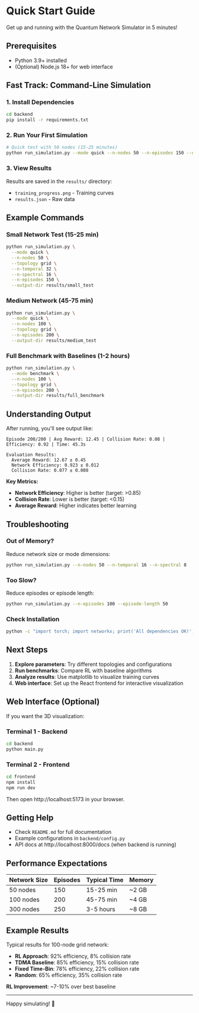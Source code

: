 # Quick Start Guide

Get up and running with the Quantum Network Simulator in 5 minutes!

## Prerequisites

- Python 3.9+ installed
- (Optional) Node.js 18+ for web interface

## Fast Track: Command-Line Simulation

### 1. Install Dependencies

```bash
cd backend
pip install -r requirements.txt
```

### 2. Run Your First Simulation

```bash
# Quick test with 50 nodes (15-25 minutes)
python run_simulation.py --mode quick --n-nodes 50 --n-episodes 150 --output-dir results
```

### 3. View Results

Results are saved in the `results/` directory:
- `training_progress.png` - Training curves
- `results.json` - Raw data

## Example Commands

### Small Network Test (15-25 min)
```bash
python run_simulation.py \
  --mode quick \
  --n-nodes 50 \
  --topology grid \
  --n-temporal 32 \
  --n-spectral 16 \
  --n-episodes 150 \
  --output-dir results/small_test
```

### Medium Network (45-75 min)
```bash
python run_simulation.py \
  --mode quick \
  --n-nodes 100 \
  --topology grid \
  --n-episodes 200 \
  --output-dir results/medium_test
```

### Full Benchmark with Baselines (1-2 hours)
```bash
python run_simulation.py \
  --mode benchmark \
  --n-nodes 100 \
  --topology grid \
  --n-episodes 200 \
  --output-dir results/full_benchmark
```

## Understanding Output

After running, you'll see output like:

```
Episode 200/200 | Avg Reward: 12.45 | Collision Rate: 0.08 | Efficiency: 0.92 | Time: 45.3s

Evaluation Results:
  Average Reward: 12.67 ± 0.45
  Network Efficiency: 0.923 ± 0.012
  Collision Rate: 0.077 ± 0.008
```

**Key Metrics:**
- **Network Efficiency**: Higher is better (target: >0.85)
- **Collision Rate**: Lower is better (target: <0.15)
- **Average Reward**: Higher indicates better learning

## Troubleshooting

### Out of Memory?
Reduce network size or mode dimensions:
```bash
python run_simulation.py --n-nodes 50 --n-temporal 16 --n-spectral 8
```

### Too Slow?
Reduce episodes or episode length:
```bash
python run_simulation.py --n-episodes 100 --episode-length 50
```

### Check Installation
```bash
python -c "import torch; import networkx; print('All dependencies OK!')"
```

## Next Steps

1. **Explore parameters**: Try different topologies and configurations
2. **Run benchmarks**: Compare RL with baseline algorithms
3. **Analyze results**: Use matplotlib to visualize training curves
4. **Web interface**: Set up the React frontend for interactive visualization

## Web Interface (Optional)

If you want the 3D visualization:

### Terminal 1 - Backend
```bash
cd backend
python main.py
```

### Terminal 2 - Frontend
```bash
cd frontend
npm install
npm run dev
```

Then open http://localhost:5173 in your browser.

## Getting Help

- Check `README.md` for full documentation
- Example configurations in `backend/config.py`
- API docs at http://localhost:8000/docs (when backend is running)

## Performance Expectations

| Network Size | Episodes | Typical Time | Memory |
|--------------|----------|--------------|--------|
| 50 nodes | 150 | 15-25 min | ~2 GB |
| 100 nodes | 200 | 45-75 min | ~4 GB |
| 300 nodes | 250 | 3-5 hours | ~8 GB |

## Example Results

Typical results for 100-node grid network:

- **RL Approach**: 92% efficiency, 8% collision rate
- **TDMA Baseline**: 85% efficiency, 15% collision rate
- **Fixed Time-Bin**: 78% efficiency, 22% collision rate
- **Random**: 65% efficiency, 35% collision rate

**RL Improvement**: ~7-10% over best baseline

---

Happy simulating! 🚀
